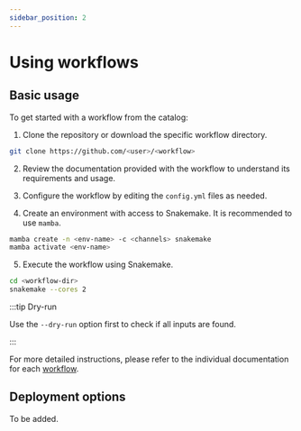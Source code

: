 ```yaml
---
sidebar_position: 2
---
```


# Using workflows

## Basic usage

To get started with a workflow from the catalog:

1. Clone the repository or download the specific workflow directory.

```bash
git clone https://github.com/<user>/<workflow>
```

2. Review the documentation provided with the workflow to understand its requirements and usage.

3. Configure the workflow by editing the `config.yml` files as needed.

4. Create an environment with access to Snakemake. It is recommended to use `mamba`.

```bash
mamba create -n <env-name> -c <channels> snakemake
mamba activate <env-name>
```

5. Execute the workflow using Snakemake.

```bash
cd <workflow-dir>
snakemake --cores 2
```

:::tip Dry-run

Use the `--dry-run` option first to check if all inputs are found.

:::

For more detailed instructions, please refer to the individual documentation for each [workflow](workflows/top_wf_by_stars.mdx).

## Deployment options

To be added.